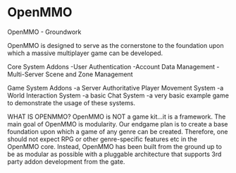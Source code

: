# OpenMMO
OpenMMO - Groundwork

OpenMMO is designed to serve as the cornerstone 
to the foundation upon which a massive multiplayer 
game can be developed.

Core System Addons
-User Authentication
-Account Data Management
-Multi-Server Scene and Zone Management

Game System Addons
-a Server Authoritative Player Movement System
-a World Interaction System
-a basic Chat System
-a very basic example game to demonstrate the usage of these systems.


WHAT IS OPENMMO? 
OpenMMO is NOT a game kit...it is a framework. 
The main goal of OpenMMO is modularity. Our
endgame plan is to create a base foundation 
upon which a game of any genre can be created.
Therefore, one should not expect RPG or other 
genre-specific features etc in the OpenMMO core.
Instead, OpenMMO has been built from the ground 
up to be as modular as possible with a pluggable 
architecture that supports 3rd party addon development
from the gate. 
